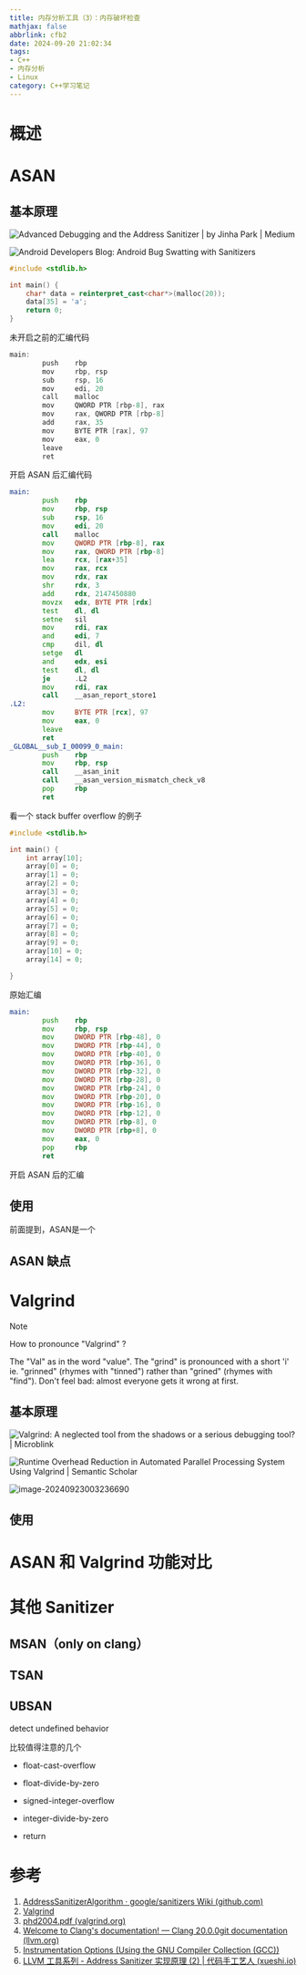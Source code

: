 ```yaml
---
title: 内存分析工具（3）：内存破坏检查
mathjax: false
abbrlink: cfb2
date: 2024-09-20 21:02:34
tags:
- C++
- 内存分析
- Linux
category: C++学习笔记
---
```



# 概述



<!-- more -->

# ASAN

## 基本原理

![Advanced Debugging and the Address Sanitizer | by Jinha Park | Medium](内存分析工具（3）：内存破坏检查/0krvVF5794QOcfcRF.png)



![Android Developers Blog: Android Bug Swatting with Sanitizers](内存分析工具（3）：内存破坏检查/image1.png)



```c++
#include <stdlib.h>

int main() {
    char* data = reinterpret_cast<char*>(malloc(20));
    data[35] = 'a';
    return 0;
}
```



未开启之前的汇编代码

```c++
main:
        push    rbp
        mov     rbp, rsp
        sub     rsp, 16
        mov     edi, 20
        call    malloc
        mov     QWORD PTR [rbp-8], rax
        mov     rax, QWORD PTR [rbp-8]
        add     rax, 35
        mov     BYTE PTR [rax], 97
        mov     eax, 0
        leave
        ret
```



开启 ASAN 后汇编代码

```asm
main:
        push    rbp
        mov     rbp, rsp
        sub     rsp, 16
        mov     edi, 20
        call    malloc
        mov     QWORD PTR [rbp-8], rax
        mov     rax, QWORD PTR [rbp-8]
        lea     rcx, [rax+35]
        mov     rax, rcx
        mov     rdx, rax
        shr     rdx, 3
        add     rdx, 2147450880
        movzx   edx, BYTE PTR [rdx]
        test    dl, dl
        setne   sil
        mov     rdi, rax
        and     edi, 7
        cmp     dil, dl
        setge   dl
        and     edx, esi
        test    dl, dl
        je      .L2
        mov     rdi, rax
        call    __asan_report_store1
.L2:
        mov     BYTE PTR [rcx], 97
        mov     eax, 0
        leave
        ret
_GLOBAL__sub_I_00099_0_main:
        push    rbp
        mov     rbp, rsp
        call    __asan_init
        call    __asan_version_mismatch_check_v8
        pop     rbp
        ret
```



看一个 stack buffer overflow 的例子

```c++
#include <stdlib.h>

int main() {
    int array[10];
    array[0] = 0;
    array[1] = 0;
    array[2] = 0;
    array[3] = 0;
    array[4] = 0;
    array[5] = 0;
    array[6] = 0;
    array[7] = 0;
    array[8] = 0;
    array[9] = 0;
    array[10] = 0;
    array[14] = 0;

}
```



原始汇编

```asm
main:
        push    rbp
        mov     rbp, rsp
        mov     DWORD PTR [rbp-48], 0
        mov     DWORD PTR [rbp-44], 0
        mov     DWORD PTR [rbp-40], 0
        mov     DWORD PTR [rbp-36], 0
        mov     DWORD PTR [rbp-32], 0
        mov     DWORD PTR [rbp-28], 0
        mov     DWORD PTR [rbp-24], 0
        mov     DWORD PTR [rbp-20], 0
        mov     DWORD PTR [rbp-16], 0
        mov     DWORD PTR [rbp-12], 0
        mov     DWORD PTR [rbp-8], 0
        mov     DWORD PTR [rbp+8], 0
        mov     eax, 0
        pop     rbp
        ret
```



开启 ASAN 后的汇编



## 使用

前面提到，ASAN是一个



## ASAN 缺点



# Valgrind

> [!Note]
>
> How to pronounce "Valgrind" ?
>
> The "Val" as in the word "value". The "grind" is pronounced with a short 'i'  ie. "grinned" (rhymes with "tinned") rather than "grined" (rhymes with "find"). Don't feel bad: almost everyone gets it wrong at first.

## 基本原理

![Valgrind: A neglected tool from the shadows or a serious debugging tool? |  Microblink](内存分析工具（3）：内存破坏检查/valgrind-flow-1024x763.png)



![Runtime Overhead Reduction in Automated Parallel Processing System Using  Valgrind | Semantic Scholar](内存分析工具（3）：内存破坏检查/2-Figure1-1.png)



![image-20240923003236690](内存分析工具（3）：内存破坏检查/image-20240923003236690.png)



## 使用



# ASAN 和 Valgrind 功能对比



# 其他 Sanitizer

## MSAN（only on clang）

## TSAN

## UBSAN

detect undefined behavior

比较值得注意的几个

- float-cast-overflow

- float-divide-by-zero

- signed-integer-overflow

- integer-divide-by-zero

- return

  

# 参考

1. [AddressSanitizerAlgorithm · google/sanitizers Wiki (github.com)](https://github.com/google/sanitizers/wiki/AddressSanitizerAlgorithm)
2. [Valgrind](https://valgrind.org/docs/manual/design-impl.html)
3. [phd2004.pdf (valgrind.org)](https://valgrind.org/docs/phd2004.pdf)
4. [Welcome to Clang's documentation! — Clang 20.0.0git documentation (llvm.org)](https://clang.llvm.org/docs/index.html)
5. [Instrumentation Options (Using the GNU Compiler Collection (GCC))](https://gcc.gnu.org/onlinedocs/gcc-10.5.0/gcc/Instrumentation-Options.html)
6. [LLVM 工具系列 - Address Sanitizer 实现原理 (2) | 代码手工艺人 (xueshi.io)](https://xueshi.io/2023/01/08/LLVM-Tools-02-Address-Sanitizer-02-Algorithm/)
